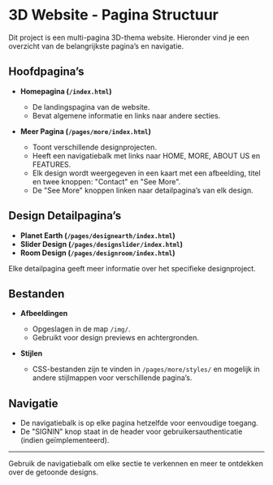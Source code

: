 # 3D Website - Pagina Structuur

Dit project is een multi-pagina 3D-thema website. Hieronder vind je een overzicht van de belangrijkste pagina’s en navigatie.

## Hoofdpagina’s

- **Homepagina (`/index.html`)**
  - De landingspagina van de website.
  - Bevat algemene informatie en links naar andere secties.

- **Meer Pagina (`/pages/more/index.html`)**
  - Toont verschillende designprojecten.
  - Heeft een navigatiebalk met links naar HOME, MORE, ABOUT US en FEATURES.
  - Elk design wordt weergegeven in een kaart met een afbeelding, titel en twee knoppen: "Contact" en "See More".
  - De "See More" knoppen linken naar detailpagina’s van elk design.

## Design Detailpagina’s

- **Planet Earth (`/pages/designearth/index.html`)**
- **Slider Design (`/pages/designslider/index.html`)**
- **Room Design (`/pages/designroom/index.html`)**

Elke detailpagina geeft meer informatie over het specifieke designproject.

## Bestanden

- **Afbeeldingen**
  - Opgeslagen in de map `/img/`.
  - Gebruikt voor design previews en achtergronden.

- **Stijlen**
  - CSS-bestanden zijn te vinden in `/pages/more/styles/` en mogelijk in andere stijlmappen voor verschillende pagina’s.

## Navigatie

- De navigatiebalk is op elke pagina hetzelfde voor eenvoudige toegang.
- De "SIGNIN" knop staat in de header voor gebruikersauthenticatie (indien geïmplementeerd).

---

Gebruik de navigatiebalk om elke sectie te verkennen en meer te ontdekken over de getoonde designs.